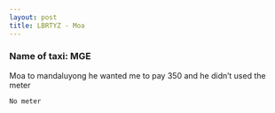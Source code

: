 ```yaml
---
layout: post
title: LBRTYZ - Moa
---
```


### Name of taxi: MGE

Moa to mandaluyong he wanted me to pay 350 and he didn’t used the meter

```No meter```
